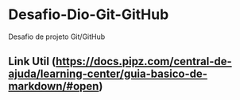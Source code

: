 # Desafio-Dio-Git-GitHub
Desafio de projeto Git/GitHub

## Link Util (https://docs.pipz.com/central-de-ajuda/learning-center/guia-basico-de-markdown/#open)
